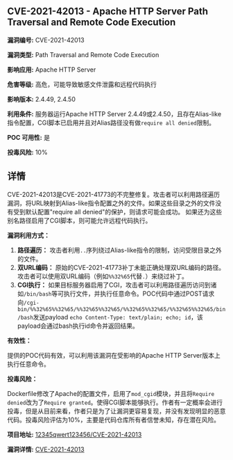 ## CVE-2021-42013 - Apache HTTP Server Path Traversal and Remote Code Execution

**漏洞编号:** CVE-2021-42013

**漏洞类型:** Path Traversal and Remote Code Execution

**影响应用:** Apache HTTP Server

**危害等级:** 高危，可能导致敏感文件泄露和远程代码执行

**影响版本:** 2.4.49, 2.4.50

**利用条件:** 服务器运行Apache HTTP Server 2.4.49或2.4.50，且存在Alias-like指令配置，CGI脚本已启用并且对Alias路径没有做`require all denied`限制。

**POC 可用性:** 是

**投毒风险:** 10%

## 详情

CVE-2021-42013是CVE-2021-41773的不完整修复。攻击者可以利用路径遍历漏洞，将URL映射到Alias-like指令配置之外的文件。如果这些目录之外的文件没有受到默认配置"require all denied"的保护，则请求可能会成功。 如果还为这些别名路径启用了CGI脚本，则可能允许远程代码执行。

**漏洞利用方式：**

1.  **路径遍历：** 攻击者利用`..`序列绕过Alias-like指令的限制，访问受限目录之外的文件。
2.  **双URL编码：** 原始的CVE-2021-41773补丁未能正确处理双URL编码的路径。攻击者可以使用双URL编码（例如`%%32%65`代替`.`）来绕过补丁。
3.  **CGI执行：** 如果目标服务器启用了CGI，攻击者可以利用路径遍历访问到诸如`/bin/bash`等可执行文件，并执行任意命令。POC代码中通过POST请求向`/cgi-bin/%%32%65%%32%65/%%32%65%%32%65/%%32%65%%32%65/%%32%65%%32%65/bin/bash`发送payload `echo Content-Type: text/plain; echo; id`，该payload会通过bash执行id命令并返回结果。

**有效性：**

提供的POC代码有效，可以利用该漏洞在受影响的Apache HTTP Server版本上执行任意命令。

**投毒风险：**

Dockerfile修改了Apache的配置文件，启用了`mod_cgid`模块，并且将`Require denied`改为了`Require granted`。使得CGI脚本能够执行。作者有一定概率会进行投毒，但是从目前来看，作者只是为了让漏洞更容易复现，并没有发现明显的恶意代码。投毒风险评估为10%，主要是代码仓库所有者信誉未知，存在潜在风险。

**项目地址:** [12345qwert123456/CVE-2021-42013](https://github.com/12345qwert123456/CVE-2021-42013)

**漏洞详情:** [CVE-2021-42013](https://nvd.nist.gov/vuln/detail/CVE-2021-42013)